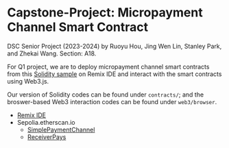 # Capstone-Project: Micropayment Channel Smart Contract
DSC Senior Project (2023-2024) by Ruoyu Hou, Jing Wen Lin, Stanley Park, and Zhekai Wang. Section: A18.

For Q1 project, we are to deploy micropayment channel smart contracts from this [Solidity sample](https://docs.soliditylang.org/en/latest/solidity-by-example.html#writing-a-simple-payment-channel) on Remix IDE and interact with the smart contracts using Web3.js.

Our version of Solidity codes can be found under `contracts/`; and the broswer-based Web3 interaction codes can be found under `web3/browser`.

- [Remix IDE](https://remix.ethereum.org/#lang=en&optimize=false&runs=200&evmVersion=null&version=soljson-v0.8.22+commit.4fc1097e.js)
- Sepolia.etherscan.io
  - [SimplePaymentChannel](https://sepolia.etherscan.io/address/0x5d65281126e828ff85932489141802BA3CfD025e)
  - [ReceiverPays](https://sepolia.etherscan.io/address/0x55B332Af2E014a3BaDfCEDe1192e5d699699cA67#code)

